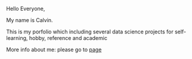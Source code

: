 Hello Everyone,

My name is Calvin. 

This is my porfolio which including several data science projects for self-learning, hobby, reference and academic

More info about me: please go to [page](http://calvinnguyenvietcuong.com/)

